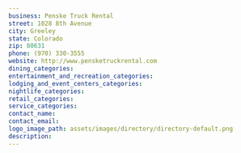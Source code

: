 ```yaml
---
business: Penske Truck Rental
street: 1028 8th Avenue
city: Greeley
state: Colorado
zip: 80631
phone: (970) 330-3555
website: http://www.pensketruckrental.com
dining_categories: 
entertainment_and_recreation_categories: 
lodging_and_event_centers_categories: 
nightlife_categories: 
retail_categories: 
service_categories: 
contact_name: 
contact_email: 
logo_image_path: assets/images/directory/directory-default.png
description: 
---
```

